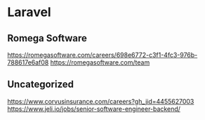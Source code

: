 # Laravel

## Romega Software

https://romegasoftware.com/careers/698e6772-c3f1-4fc3-976b-788617e6af08
https://romegasoftware.com/team

## Uncategorized

https://www.corvusinsurance.com/careers?gh_jid=4455627003
https://www.jeli.io/jobs/senior-software-engineer-backend/
